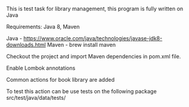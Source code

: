 This is test task for library management, this program is fully written on Java

Requirements: Java 8, Maven

Java - https://www.oracle.com/java/technologies/javase-jdk8-downloads.html
Maven - brew install maven

Checkout the project and import Maven dependencies in pom.xml file.

Enable Lombok annotations

Common actions for book library are added

To test this action can be use tests on the following package src/test/java/data/tests/
